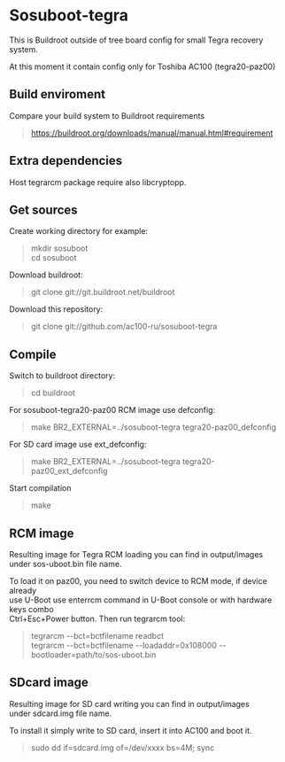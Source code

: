 # Sosuboot-tegra
This is Buildroot outside of tree board config for small Tegra recovery system.

At this moment it contain config only for Toshiba AC100 (tegra20-paz00)

## Build enviroment
Compare your build system to Buildroot requirements
> https://buildroot.org/downloads/manual/manual.html#requirement

## Extra dependencies
Host tegrarcm package require also libcryptopp.

## Get sources
Create working directory for example:
> mkdir sosuboot  
> cd sosuboot  

Download buildroot: 
> git clone git://git.buildroot.net/buildroot

Download this repository:
> git clone git://github.com/ac100-ru/sosuboot-tegra

## Compile
Switch to buildroot directory:
> cd buildroot


For sosuboot-tegra20-paz00 RCM image use defconfig:
> make BR2_EXTERNAL=../sosuboot-tegra tegra20-paz00_defconfig

For SD card image use ext_defconfig:
> make BR2_EXTERNAL=../sosuboot-tegra tegra20-paz00_ext_defconfig

Start compilation
> make

## RCM image
Resulting image for Tegra RCM loading you can find in output/images  
under sos-uboot.bin file name.  

To load it on paz00, you need to switch device to RCM mode, if device already  
use U-Boot use enterrcm command in U-Boot console or with hardware keys combo  
Ctrl+Esc+Power button. Then run tegrarcm tool:  

> tegrarcm --bct=bctfilename readbct  
> tegrarcm --bct=bctfilename --loadaddr=0x108000 --bootloader=path/to/sos-uboot.bin  

## SDcard image  
Resulting image for SD card writing you can find in output/images  
under sdcard.img file name.  

To install it simply write to SD card, insert it into AC100 and boot it.  
> sudo dd if=sdcard.img of=/dev/xxxx bs=4M; sync  

